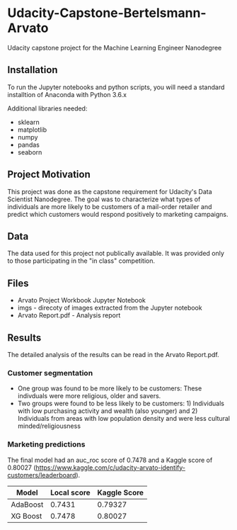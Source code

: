# Udacity-Capstone-Bertelsmann-Arvato
Udacity capstone project for the Machine Learning Engineer Nanodegree

## Installation
To run the Jupyter notebooks and python scripts, you will need a standard installtion of Anaconda with Python 3.6.x

Additional libraries needed:
- sklearn
- matplotlib
- numpy
- pandas
- seaborn

## Project Motivation
This project was done as the capstone requirement for Udacity's Data Scientist Nanodegree. The goal was to characterize what types of individuals are more likely to be customers of a mail-order retailer and predict which customers would respond positively to marketing campaigns.

## Data
The data used for this project not publically available. It was provided only to those participating in the "in class" competition.

## Files
- Arvato Project Workbook Jupyter Notebook
- imgs - direcoty of images extracted from the Jupyter notebook
- Arvato Report.pdf - Analysis report


## Results
The detailed analysis of the results can be read in the Arvato Report.pdf.

### Customer segmentation
- One group was found to be more likely to be customers: These indivduals were more religious, older and savers.
- Two groups were found to be less likely to be customers: 1) Individuals with low purchasing activity and wealth (also younger) and 2) Individuals from areas with low population density and were less cultural minded/religiousness

### Marketing predictions
The final model had an auc_roc score of 0.7478 and a Kaggle score of 0.80027 (https://www.kaggle.com/c/udacity-arvato-identify-customers/leaderboard).

Model | Local score |Kaggle Score
--- | --- | ---
AdaBoost | 0.7431 | 0.79327
XG Boost | 0.7478 | 0.80027

